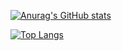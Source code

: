 [![Anurag's GitHub stats](https://github-readme-stats.vercel.app/api?username=sthompson232&count_private=true&hide=stars&show_icons=true&include_all_commits=true)](https://github.com/anuraghazra/github-readme-stats)

[![Top Langs](https://github-readme-stats.vercel.app/api/top-langs/?username=sthompson232)](https://github.com/anuraghazra/github-readme-stats)

<!---
sthompson232/sthompson232 is a ✨ special ✨ repository because its `README.md` (this file) appears on your GitHub profile.
You can click the Preview link to take a look at your changes.
--->
